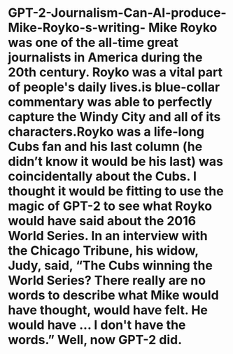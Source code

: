 # GPT-2-Journalism-Can-AI-produce-Mike-Royko-s-writing- Mike Royko was one of the all-time great journalists in America during the 20th century. Royko was a vital part of people's daily lives.is blue-collar commentary was able to perfectly capture the Windy City and all of its characters.Royko was a life-long Cubs fan and his last column (he didn’t know it would be his last) was coincidentally about the Cubs. I thought it would be fitting to use the magic of GPT-2 to see what Royko would have said about the 2016 World Series. In an interview with the Chicago Tribune, his widow, Judy, said, “The Cubs winning the World Series? There really are no words to describe what Mike would have thought, would have felt. He would have ... I don't have the words.” Well, now GPT-2 did.
